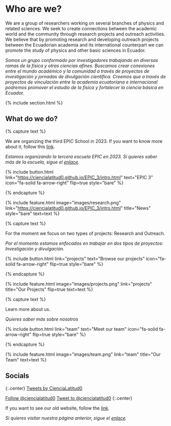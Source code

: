 ---
---

# Who are we?

We are a group of researchers working on several branches of physics and related sciences. We seek to create connections between the academic world and the community through research projects and outreach activities. We believe that by promoting research and developing outreach projects between the Ecuadorian academia and its international counterpart we can promote the study of physics and other basic sciences in Ecuador.

_Somos un grupo conformado por investigadores trabajando en diversas ramas de la física y otras ciencias afines. Buscamos crear conexiones entre el mundo académico y la comunidad a través de proyectos de investigación y jornadas de divulgación científica. Creemos que a través de proyectos de vinculación entre la academia ecuatoriana e internacional podremos promover el estudio de la física y fortalecer la ciencia básica en Ecuador._



{% include section.html %}


## What do we do?

{% capture text %}

We are organizing the third EPIC School in 2023. If you want to know more about it, follow this [link](https://ciencialatitud0.github.io/EPIC_3/intro.html).

_Estamos organizando la tercera escuela EPIC en 2023. Si quieres saber más de la escuela, sigue el [enlace](https://ciencialatitud0.github.io/EPIC_3/intro.html)._

{%
  include button.html
  link="https://ciencialatitud0.github.io/EPIC_3/intro.html"
  text="EPIC 3"
  icon="fa-solid fa-arrow-right"
  flip=true
  style="bare"
%}

{% endcapture %}

{%
  include feature.html
  image="images/research.png"
  link="https://ciencialatitud0.github.io/EPIC_3/intro.html"
  title="News"
  style="bare"
  text=text
%}

{% capture text %}

For the moment we focus on two types of projects: Research and Outreach.

_Por el momento estamos enfocados en trabajar en dos tipos de proyectos: Investigación y divulgación._

{%
  include button.html
  link="projects"
  text="Browse our projects"
  icon="fa-solid fa-arrow-right"
  flip=true
  style="bare"
%}

{% endcapture %}

{%
  include feature.html
  image="images/projects.png"
  link="projects"
  title="Our Projects"
  flip=true
  text=text
%}


{% capture text %}

Learn more about us.

_Quieres saber más sobre nosotros_

{%
  include button.html
  link="team"
  text="Meet our team"
  icon="fa-solid fa-arrow-right"
  flip=true
  style="bare"
%}

{% endcapture %}

{%
  include feature.html
  image="images/team.png"
  link="team"
  title="Our Team"
  text=text
%}

## Socials

<!-- Twitter embeds from https://publish.twitter.com/ -->

{:.center}
<a class="twitter-timeline" data-width="400" data-height="400" href="https://twitter.com/ciencialatitud0?ref_src=twsrc%5Etfw">Tweets by CienciaLatitud0</a> <script async src="https://platform.twitter.com/widgets.js" charset="utf-8"></script>

<a href="https://twitter.com/ciencialatitud0?ref_src=twsrc%5Etfw" class="twitter-follow-button" data-show-count="false">Follow @ciencialatitud0</a><script async src="https://platform.twitter.com/widgets.js" charset="utf-8"></script>
<a href="https://twitter.com/intent/tweet?screen_name=ciencialatitud0&ref_src=twsrc%5Etfw" class="twitter-mention-button" data-show-count="false">Tweet to @ciencialatitud0</a><script async src="https://platform.twitter.com/widgets.js" charset="utf-8"></script>
{:.center}


If you want to see our old website, follow the [link](https://sites.google.com/view/ciencia-latitud-0/home?authuser=0).

_Si quieres visitar nuestra página anterior, sigue el [enlace](https://sites.google.com/view/ciencia-latitud-0/home?authuser=0)._
